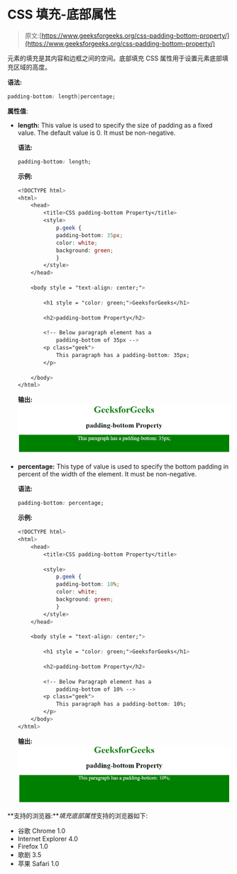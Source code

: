 # CSS 填充-底部属性

> 原文:[https://www.geeksforgeeks.org/css-padding-bottom-property/](https://www.geeksforgeeks.org/css-padding-bottom-property/)

元素的填充是其内容和边框之间的空间。底部填充 CSS 属性用于设置元素底部填充区域的高度。

**语法:**

```css
padding-bottom: length|percentage;
```

**属性值**:

*   **length:** This value is used to specify the size of padding as a fixed value. The default value is 0\. It must be non-negative.

    **语法:**

    ```css
    padding-bottom: length;
    ```

    **示例:**

    ```css
    <!DOCTYPE html>
    <html>
        <head>
            <title>CSS padding-bottom Property</title>
            <style>
                p.geek {
                padding-bottom: 35px;
                color: white;
                background: green;
                }
            </style>
        </head>

        <body style = "text-align: center;">

            <h1 style = "color: green;">GeeksforGeeks</h1>

            <h2>padding-bottom Property</h2>

            <!-- Below paragraph element has a 
                padding-bottom of 35px -->
            <p class="geek">
                This paragraph has a padding-bottom: 35px;
            </p>

        </body>
    </html>                    
    ```

    **输出:**
    ![paddingbottom](img/b9c53cdb5290097212750e197c7226f3.png)

*   **percentage:** This type of value is used to specify the bottom padding in percent of the width of the element. It must be non-negative.

    **语法:**

    ```css
    padding-bottom: percentage;
    ```

    **示例:**

    ```css
    <!DOCTYPE html>
    <html>
        <head>
            <title>CSS padding-bottom Property</title>

            <style>
                p.geek {
                padding-bottom: 10%;
                color: white;
                background: green;
                }
            </style>
        </head>

        <body style = "text-align: center;">

            <h1 style = "color: green;">GeeksforGeeks</h1>

            <h2>padding-bottom Property</h2>

            <!-- Below Paragraph element has a 
                padding-bottom of 10% -->
            <p class="geek">
                This paragraph has a padding-bottom: 10%;
            </p>
        </body>
    </html>                                        
    ```

    **输出:**
    ![paddingbottom](img/10cbdea1c8ad5fc75bcb126872cf6b75.png)

**支持的浏览器:***填充底部属性*支持的浏览器如下:

*   谷歌 Chrome 1.0
*   Internet Explorer 4.0
*   Firefox 1.0
*   歌剧 3.5
*   苹果 Safari 1.0